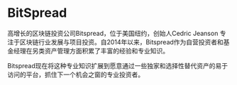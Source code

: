 # BitSpread

高增长的区块链投资公司Bitspread，位于美国纽约，创始人Cedric Jeanson 专注于区块链行业发展与项目投资。自2014年以来，Bitspread作为自营投资者和基金经理在另类资产管理方面积累了丰富的经验和专业知识。

Bitspread现在将这种专业知识扩展到愿意通过一些独家和选择性替代资产的易于访问的平台，抓住下一个机会之窗的专业投资者。


